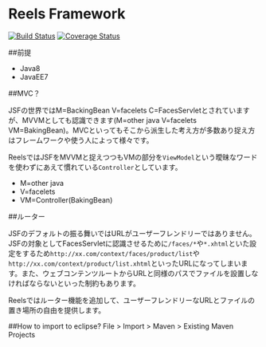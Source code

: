 # Reels Framework

[![Build Status](https://travis-ci.org/reels-project/reels.svg)](https://travis-ci.org/reels-project/reels)
[![Coverage Status](https://coveralls.io/repos/reels-project/reels/badge.svg?branch=master&service=github)](https://coveralls.io/github/reels-project/reels?branch=master)

##前提

 - Java8
 - JavaEE7

##MVC？

JSFの世界ではM=BackingBean V=facelets C=FacesServletとされていますが、MVVMとしても認識できます(M=other java V=facelets VM=BakingBean)。MVCといってもそこから派生した考え方が多数あり捉え方はフレームワークや使う人によって様々です。  

ReelsではJSFをMVVMと捉えつつもVMの部分を`ViewModel`という曖昧なワードを使わずにあえて慣れている`Controller`としています。

 - M=other java
 - V=facelets
 - VM=Controller(BakingBean)

##ルーター

JSFのデフォルトの振る舞いではURLがユーザーフレンドリーではありません。
JSFの対象としてFacesServletに認識させるために`/faces/*`や`*.xhtml`といた設定をするため`http://xx.com/context/faces/product/list`や`http://xx.com/context/product/list.xhtml`といったURLになってしまいます。また、ウェブコンテンツルートからURLと同様のパスでファイルを設置しなければならないといった制約もあります。  

Reelsではルーター機能を追加して、ユーザーフレンドリーなURLとファイルの置き場所の自由を提供します。

##How to import to eclipse?
File > Import > Maven > Existing Maven Projects

